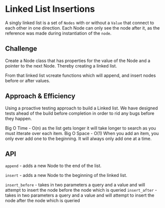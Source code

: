 # Linked List Insertions

A singly linked list is a set of `Nodes` with or without a `Value` that connect to each other in one direction. Each Node can only see the node after it, as the reference was made during instantiation of the `node`.  

## Challenge

Create a Node class that has properties for the value of the Node and a pointer to the next Node. Thereby creating a linked list.

From that linked list vcreate functions which will append, and insert nodes before or after values. 

## Approach & Efficiency

Using a proactive testing approach to build a Linked list. We have designed tests ahead of the build before completion in order to rid any bugs before they happen.

Big O Time - O(n) as the list gets longer it will take longer to search as you must itterate over each item. 
Big O Space - O(1) When you add an item, you only ever add one to the beginning. It will always only add one at a time. 

## API

`append` - adds a new Node to the end of the list.

`insert` - adds a new Node to the beginning of the linked list.

`insert_before` - takes in two parameters a query and a value and will attempt to insert the node before the node which is queried
`insert_after` - takes in two parameters a query and a value and will attempt to insert the node after the node which is queried
